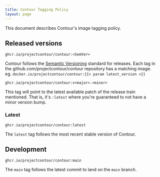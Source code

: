 ```yaml
---
title: Contour Tagging Policy
layout: page
---
```


This document describes Contour's image tagging policy.

## Released versions

`ghcr.io/projectcontour/contour:<SemVer>`

Contour follows the [Semantic Versioning][1] standard for releases.
Each tag in the github.com/projectcontour/contour repository has a matching image. eg. `docker.io/projectcontour/contour:{{< param latest_version >}}`

`ghcr.io/projectcontour/contour:v<major>.<minor>`

This tag will point to the latest available patch of the release train mentioned.
That is, it's `:latest` where you're guaranteed to not have a minor version bump.

### Latest

`ghcr.io/projectcontour/contour:latest`

The `latest` tag follows the most recent stable version of Contour.

## Development

`ghcr.io/projectcontour/contour:main`

The `main` tag follows the latest commit to land on the `main` branch.

[1]: http://semver.org/
